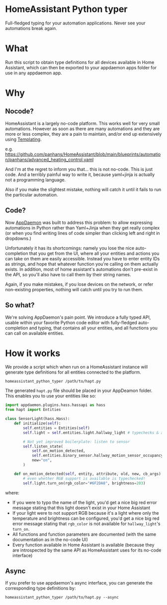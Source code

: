 # HomeAssistant Python typer

Full-fledged typing for your automation applications. Never see your automations break again.

# What

Run this script to obtain type definitions for all devices available in Home Assistant, which can then be exported to your appdaemon apps folder for use in any appdaemon app.

# Why

## Nocode?

HomeAssistant is a largely no-code platform. This works well for very small automations. However as soon as there are many automations and they are more or less complex, they are a pain to maintain, and/or end up extensively using [Templating](https://www.home-assistant.io/docs/configuration/templating/).

e.g. https://github.com/panhans/HomeAssistant/blob/main/blueprints/automation/panhans/advanced_heating_control.yaml

And I'm at the regret to inform you that... this is not no-code. This is just code. And a terribly painful way to write it, because yaml+jinja is actually not a programming language.

Also if you make the slightest mistake, nothing will catch it until it fails to run the particular automation.

## Code?

Now [AppDaemon](https://appdaemon.readthedocs.io/en/latest/) was built to address this problem: to allow expressing automations in Python rather than Yaml+Jinja when they get really complex (or when you find writing lines of code simpler than clicking left and right in dropdowns.)

Unfortunately it has its shortcomings: namely you lose the nice auto-completion that you get from the UI, where all your entities and actions you can take on them are easily accessible.
Instead you have to enter entity IDs as strings, and hope that whatever function you're calling on them actually exists. In addition, most of home assistant's automations don't pre-exist in the API, so you'll also have to call them by their string names.

Again, if you make mistakes, if you lose devices on the network, or refer non-existing properties, nothing will catch until you try to run them.

## So what?

We're solving AppDaemon's pain point. We introduce a fully typed API, usable within your favorite Python code editor with fully-fledged auto-completion and typing, that contains all your entities, and all functions you can call on available entities.

# How it works

We provide a script which when run on a HomeAssistant instance will generate type definitions for all entities connected to the platform.
```console
homeassistant_python_typer /path/to/hapt.py
```

The generated `hapt.py` file should be placed in your AppDeamon folder. This enables you to use your entities like so:

```python
import appdaemon.plugins.hass.hassapi as hass
from hapt import Entities

class SensorLight(hass.Hass):
    def initialize(self):
        self.entities = Entities(self)
        self.light = self.entities.light.hallway_light # typechecks & autocompletes

        # Not yet improved boilerplate: listen to sensor
        self.listen_state(
            self.on_motion_detected,
            self.entities.binary_sensor.hallway_motion_sensor_occupancy.entity_id,
            new="on",
        )

    def on_motion_detected(self, entity, attribute, old, new, cb_args):
        # even whether RGB support is available is typechecked!
        self.light.turn_on(rgb_color="#6F2DA8", brightness=203) 
```

where:
- If you were to typo the name of the light, you'd get a nice big red error message stating that this light doesn't exist in your Home Assistant
- If your light were to not support RGB because it's a light where only the temperature and brightness can be configured, you'd get a nice big red error message stating that `rgb_color` is not available for `hallway_light`'s `turn_on`.
- All functions and function parameters are documented (with the same documentation as in the no-code UI)
- Every function available in Home Assistant is available (because they are introspected by the same API as HomeAssistant uses for its no-code interface)

## Async

If you prefer to use appdaemon's async interface, you can generate the corresponding type definitions by:
```console
homeassistant_python_typer /path/to/hapt.py --async
```
